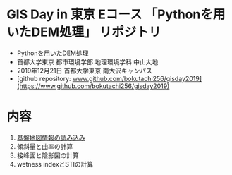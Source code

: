 # GIS Day in 東京 Eコース 「Pythonを用いたDEM処理」 リポジトリ

* Pythonを用いたDEM処理
* 首都大学東京 都市環境学部 地理環境学科 中山大地
* 2019年12月21日 首都大学東京 南大沢キャンパス
* [github repository: www.github.com/bokutachi256/gisday2019](https://www.github.com/bokutachi256/gisday2019)

# 内容

1. [基盤地図情報の読み込み](https://github.com/bokutachi256/gisday2019/blob/main/1_%E5%9F%BA%E7%9B%A4%E5%9C%B0%E5%9B%B3%E6%83%85%E5%A0%B1%E3%81%AE%E8%AA%AD%E3%81%BF%E8%BE%BC%E3%81%BF.ipynb)
2. 傾斜量と曲率の計算
3. 接峰面と陰影図の計算
4. wetness indexとSTIの計算
